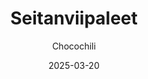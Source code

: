 ---
title: "Seitanviipaleet"
image: "https://vegaanibotti.lauravuo.me/2025/03/2025-03-20_small.png"
date: 2025-03-20
receipt_url: "https://chocochili.net/2012/11/seitanviipaleet/"
author: "Chocochili"
---